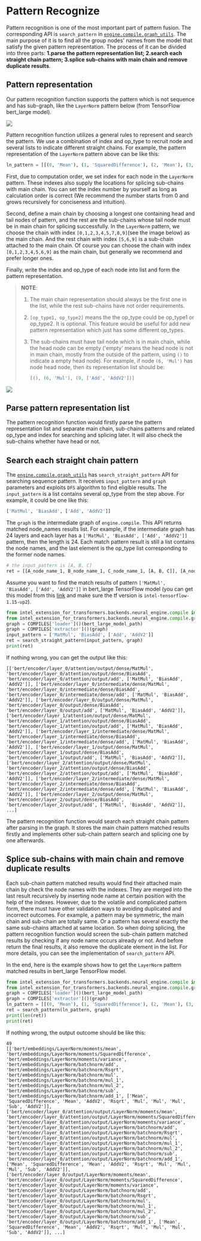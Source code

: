 # Pattern Recognize

Pattern recognition is one of the most important part of pattern fusion. The corresponding API is `search_pattern` in [`engine.compile.graph_utils`](https://github.com/intel/neural-compressor/blob/master/engine/compile/graph_utils.py). The main purpose of it is to find all the group nodes' names from the model that satisfy the given pattern representation.  The process of it can be divided into three parts: **1.parse the pattern representation list; 2.search each straight chain pattern; 3.splice sub-chains  with main chain and remove duplicate results**.

## Pattern representation

Our pattern recognition function supports the pattern which is not sequence and has sub-graph, like the `LayerNorm` pattern below (from TensorFlow bert_large model).

![](imgs/layernorm_bert_large_tf.png)

Pattern recognition function utilizes a general rules to represent and search the pattern. We use a combination of index and op_type to recruit node and several lists to indicate different straight chains. For example, the pattern representation of the `LayerNorm` pattern above can be like this:

```python
ln_pattern = [[(0, 'Mean'), (1, 'SquaredDifference'), (2, 'Mean'), (3, ['Add', 'AddV2']), (4, 'Rsqrt'), (5, 'Mul'), (7, 'Mul'), (8, 'Sub'), (9, ['Add', 'AddV2'])], [(5, 'Mul'), (6, 'Mul'), (9, ['Add', 'AddV2'])]]
```

First, due to computation order, we set index for each node in the `LayerNorm` pattern. These indexes also supply the locations for splicing sub-chains with main chain. You can set the index number by yourself as long as calculation order is correct (We recommend the number starts from 0 and grows recursively for conciseness and intuition).

Second, define a main chain by choosing a longest one containing head and tail nodes of pattern, and the rest are the sub-chains whose tail node must be in main chain for splicing successfully. In the `LayerNorm` pattern, we choose the chain with index  `[0,1,2,3,4,5,7,8,9]`(see the image below) as the main chain. And the rest chain with index `[5,6,9]` is a sub-chain attached to the main chain.  Of course you can choose the chain with index `[0,1,2,3,4,5,6,9]` as the main chain, but generally we recommend and prefer longer ones.

Finally, write the index and op_type of each node into list and form the pattern representation.

>  **NOTE**:
>
> 1. The main chain representation should always be the first one in the list, while the rest sub-chains have not order requirements.
>
> 2. `[op_type1, op_type2]` means the the op_type could be op_type1 or op_type2. It is optional. This feature would be useful for add new pattern representation which just has some different op_types.
>
> 3. The sub-chains must have tail node which is in main chain, while the head node can be empty ('empty' means the head node is not in main chain, mostly from the outside of the pattern, using `()` to indicate a empty head node). For example, if node `(6, 'Mul')`  has node head node, then its representation list should be:
>
>    ```python
>    [(), (6, 'Mul'), (9, ['Add', 'AddV2'])]
>    ```



![](imgs/layernorm_with_index.png)

## Parse pattern representation list

The pattern recognition function would firstly parse the pattern representation list and separate main chain, sub-chains patterns and related op_type and index for searching and splicing later. It will also check the sub-chains whether have head or not.

## Search each straight chain pattern

The [`engine.compile.graph_utils`](https://github.com/intel/neural-compressor/blob/master/engine/compile/graph_utils.py) has `search_straight_pattern` API for searching sequence pattern. It receives `input_pattern` and `graph` parameters and exploits `DFS` algorithm to find eligible results. The `input_pattern` is a list contains several op_type from the step above. For example, it could be one like this:

```python
['MatMul', 'BiasAdd', ['Add', 'AddV2']]
```

The `graph` is the intermediate graph of `engine.compile`. This API returns matched node_names results list. For example, if the intermediate graph has 24 layers and each layer has a `['MatMul', 'BiasAdd', ['Add', 'AddV2']]` pattern, then the length is 24. Each match pattern result is still a list contains the node names, and the last element is the op_type list corresponding to the former node names.

```python
# the input_pattern is [A, B, C]
ret = [[A_node_name_1, B_node_name_1, C_node_name_1, [A, B, C]], [A_node_name_2, B_node_name_2, C_node_name_2, [A, B, C]], ..., [A_node_name_n, B_node_name_n, C_node_name_n, [A, B, C]], ...]
```

Assume you want to find the match results of pattern `['MatMul', 'BiasAdd', ['Add', 'AddV2']]` in bert_large TensorFlow model (you can get this model from this [link](https://github.com/intel/neural-compressor/tree/master/examples/engine/nlp/squad/bert_large#2-prepare-dataset-and-model) and make sure the tf version is `intel-tensorflow-1.15-up2`).

```python
from intel_extension_for_transformers.backends.neural_engine.compile import COMPILES
from intel_extension_for_transformers.backends.neural_engine.compile.graph_utils import search_straight_pattern
graph = COMPILES['loader']()(bert_large_model_path)
graph = COMPILES['extractor']()(graph)
input_pattern = ['MatMul', 'BiasAdd', ['Add', 'AddV2']]
ret = search_straight_pattern(input_pattern, graph)
print(ret)
```

If nothing wrong, you can get the output like this:

```shell
[['bert/encoder/layer_0/attention/output/dense/MatMul', 'bert/encoder/layer_0/attention/output/dense/BiasAdd', 'bert/encoder/layer_0/attention/output/add', ['MatMul', 'BiasAdd', 'AddV2']], ['bert/encoder/layer_0/intermediate/dense/MatMul', 'bert/encoder/layer_0/intermediate/dense/BiasAdd', 'bert/encoder/layer_0/intermediate/dense/add', ['MatMul', 'BiasAdd', 'AddV2']], ['bert/encoder/layer_0/output/dense/MatMul', 'bert/encoder/layer_0/output/dense/BiasAdd', 'bert/encoder/layer_0/output/add', ['MatMul', 'BiasAdd', 'AddV2']], ['bert/encoder/layer_1/attention/output/dense/MatMul', 'bert/encoder/layer_1/attention/output/dense/BiasAdd', 'bert/encoder/layer_1/attention/output/add', ['MatMul', 'BiasAdd', 'AddV2']], ['bert/encoder/layer_1/intermediate/dense/MatMul', 'bert/encoder/layer_1/intermediate/dense/BiasAdd', 'bert/encoder/layer_1/intermediate/dense/add', ['MatMul', 'BiasAdd', 'AddV2']], ['bert/encoder/layer_1/output/dense/MatMul', 'bert/encoder/layer_1/output/dense/BiasAdd', 'bert/encoder/layer_1/output/add', ['MatMul', 'BiasAdd', 'AddV2']], ['bert/encoder/layer_2/attention/output/dense/MatMul', 'bert/encoder/layer_2/attention/output/dense/BiasAdd', 'bert/encoder/layer_2/attention/output/add', ['MatMul', 'BiasAdd', 'AddV2']], ['bert/encoder/layer_2/intermediate/dense/MatMul', 'bert/encoder/layer_2/intermediate/dense/BiasAdd', 'bert/encoder/layer_2/intermediate/dense/add', ['MatMul', 'BiasAdd', 'AddV2']], ['bert/encoder/layer_2/output/dense/MatMul', 'bert/encoder/layer_2/output/dense/BiasAdd', 'bert/encoder/layer_2/output/add', ['MatMul', 'BiasAdd', 'AddV2']], ...]
```

The pattern recognition function would search each straight chain pattern after parsing in the graph. It stores the main chain pattern matched results firstly and implements other sub-chain pattern search and splicing one by one afterwards.

## Splice sub-chains  with main chain and remove duplicate results

Each sub-chain pattern matched results would find their attached main chain by check the node names with the indexes. They are merged into the last result recursively by inserting node name at certain position with the help of the indexes. However, due to the volatile and complicated pattern form, there must have other validation ways to avoiding duplicated and incorrect outcomes. For example,  a pattern may be symmetric, the main chain and sub-chain are totally same. Or a pattern has several exactly the same sub-chains attached at same location. So when doing splicing, the pattern recognition function would screen the sub-chain pattern matched results by checking if any node name occurs already or not. And before return the final results, it also remove the duplicate element in the list.  For more details, you can see the implementation of `search_pattern` API.

In the end, here is the example shows how to get the `LayerNorm`  pattern matched results in bert_large TensorFlow model.

```python
from intel_extension_for_transformers.backends.neural_engine.compile import COMPILES
from intel_extension_for_transformers.backends.neural_engine.compile.graph_utils import search_pattern
graph = COMPILES['loader']()(bert_large_model_path)
graph = COMPILES['extractor']()(graph)
ln_pattern = [[(0, 'Mean'), (1, 'SquaredDifference'), (2, 'Mean'), (3, ['Add', 'AddV2']), (4, 'Rsqrt'), (5, 'Mul'), (7, 'Mul'), (8, 'Sub'), (9, ['Add', 'AddV2'])], [(5, 'Mul'), (6, 'Mul'), (9, ['Add', 'AddV2'])]]
ret = search_pattern(ln_pattern, graph)
print(len(ret))
print(ret)
```

If nothing wrong, the output outcome should be like this:

```shell
49
[['bert/embeddings/LayerNorm/moments/mean', 'bert/embeddings/LayerNorm/moments/SquaredDifference', 'bert/embeddings/LayerNorm/moments/variance', 'bert/embeddings/LayerNorm/batchnorm/add', 'bert/embeddings/LayerNorm/batchnorm/Rsqrt', 'bert/embeddings/LayerNorm/batchnorm/mul', 'bert/embeddings/LayerNorm/batchnorm/mul_1', 'bert/embeddings/LayerNorm/batchnorm/mul_2', 'bert/embeddings/LayerNorm/batchnorm/sub', 'bert/embeddings/LayerNorm/batchnorm/add_1', ['Mean', 'SquaredDifference', 'Mean', 'AddV2', 'Rsqrt', 'Mul', 'Mul', 'Mul', 'Sub', 'AddV2']], ['bert/encoder/layer_0/attention/output/LayerNorm/moments/mean', 'bert/encoder/layer_0/attention/output/LayerNorm/moments/SquaredDifference', 'bert/encoder/layer_0/attention/output/LayerNorm/moments/variance', 'bert/encoder/layer_0/attention/output/LayerNorm/batchnorm/add', 'bert/encoder/layer_0/attention/output/LayerNorm/batchnorm/Rsqrt', 'bert/encoder/layer_0/attention/output/LayerNorm/batchnorm/mul', 'bert/encoder/layer_0/attention/output/LayerNorm/batchnorm/mul_1', 'bert/encoder/layer_0/attention/output/LayerNorm/batchnorm/mul_2', 'bert/encoder/layer_0/attention/output/LayerNorm/batchnorm/sub', 'bert/encoder/layer_0/attention/output/LayerNorm/batchnorm/add_1', ['Mean', 'SquaredDifference', 'Mean', 'AddV2', 'Rsqrt', 'Mul', 'Mul', 'Mul', 'Sub', 'AddV2']], ['bert/encoder/layer_0/output/LayerNorm/moments/mean', 'bert/encoder/layer_0/output/LayerNorm/moments/SquaredDifference', 'bert/encoder/layer_0/output/LayerNorm/moments/variance', 'bert/encoder/layer_0/output/LayerNorm/batchnorm/add', 'bert/encoder/layer_0/output/LayerNorm/batchnorm/Rsqrt', 'bert/encoder/layer_0/output/LayerNorm/batchnorm/mul', 'bert/encoder/layer_0/output/LayerNorm/batchnorm/mul_1', 'bert/encoder/layer_0/output/LayerNorm/batchnorm/mul_2', 'bert/encoder/layer_0/output/LayerNorm/batchnorm/sub', 'bert/encoder/layer_0/output/LayerNorm/batchnorm/add_1', ['Mean', 'SquaredDifference', 'Mean', 'AddV2', 'Rsqrt', 'Mul', 'Mul', 'Mul', 'Sub', 'AddV2']], ...]
```
